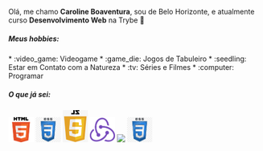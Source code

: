 Olá, me chamo **Caroline Boaventura**, sou de Belo Horizonte, e atualmente curso **Desenvolvimento Web** na Trybe :rocket:


<h5>Meus hobbies:</h5> 
     * :video_game: Videogame
     * :game_die: Jogos de Tabuleiro
     * :seedling: Estar em Contato com a Natureza
     * :tv: Séries e Filmes
     * :computer: Programar


<h5>O que já sei:</h5>
  <img src="https://raw.githubusercontent.com/PHTF92/PHTF92/master/images/html.png" width="50px" />
  <img src="https://raw.githubusercontent.com/PHTF92/PHTF92/master/images/css.jpeg" width="50px" />
  <img src="https://raw.githubusercontent.com/PHTF92/PHTF92/master/images/js.png" width="50px" />
  <img src="https://raw.githubusercontent.com/PHTF92/PHTF92/master/images/redux.png" width="50px" />
  <img src="https://raw.githubusercontent.com/devicons/devicon/master/icons/react/react-original-wordmark.svg width="50px" />
      <img src="https://raw.githubusercontent.com/PHTF92/PHTF92/master/images/css.jpeg" width="50px" />



<!--
**caroline-boaventura/caroline-boaventura** is a ✨ _special_ ✨ repository because its `README.md` (this file) appears on your GitHub profile.

Here are some ideas to get you started:

- 🔭 I’m currently working on ...
- 🌱 I’m currently learning ...
- 👯 I’m looking to collaborate on ...
- 🤔 I’m looking for help with ...
- 💬 Ask me about ...
- 📫 How to reach me: ...
- 😄 Pronouns: ...
- ⚡ Fun fact: ...
-->
